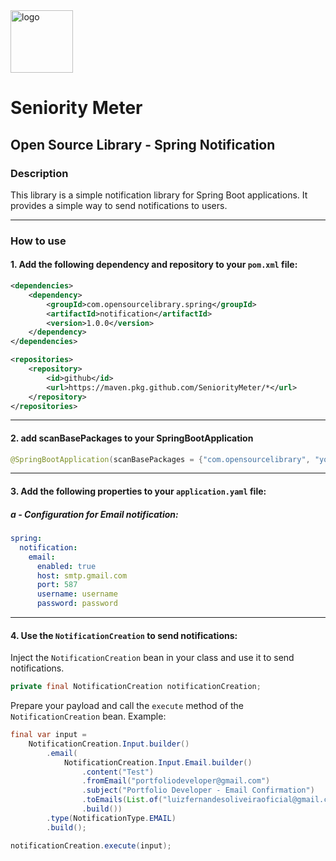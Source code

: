 <img src="https://github.com/SeniorityMeter/spring-sm-starter-bom/assets/36059306/ebfcb364-caea-48eb-972a-2d1ae63f4cdb" alt="logo" width="100"/>

# Seniority Meter
## Open Source Library - Spring Notification

### Description
This library is a simple notification library for Spring Boot applications. It provides a simple way to send notifications to users.

___

### How to use
#### 1. Add the following dependency and repository to your `pom.xml` file:

```xml
<dependencies>
    <dependency>
        <groupId>com.opensourcelibrary.spring</groupId>
        <artifactId>notification</artifactId>
        <version>1.0.0</version>
    </dependency>
</dependencies>

<repositories>
    <repository>
        <id>github</id>
        <url>https://maven.pkg.github.com/SeniorityMeter/*</url>
    </repository>
</repositories>
```
___

#### 2. add scanBasePackages to your SpringBootApplication
```java
@SpringBootApplication(scanBasePackages = {"com.opensourcelibrary", "your.package.name.here"})
```
___

#### 3. Add the following properties to your `application.yaml` file:

##### a - Configuration for Email notification:
    
```yaml
spring:
  notification:
    email:
      enabled: true
      host: smtp.gmail.com
      port: 587
      username: username
      password: password
```

___

#### 4. Use the `NotificationCreation` to send notifications:

Inject the `NotificationCreation` bean in your class and use it to send notifications.
```java
private final NotificationCreation notificationCreation;
```

Prepare your payload and call the `execute` method of the `NotificationCreation` bean. Example:
```java
final var input =
    NotificationCreation.Input.builder()
        .email(
            NotificationCreation.Input.Email.builder()
                .content("Test")
                .fromEmail("portfoliodeveloper@gmail.com")
                .subject("Portfolio Developer - Email Confirmation")
                .toEmails(List.of("luizfernandesoliveiraoficial@gmail.com"))
                .build())
        .type(NotificationType.EMAIL)
        .build();

notificationCreation.execute(input);
```
